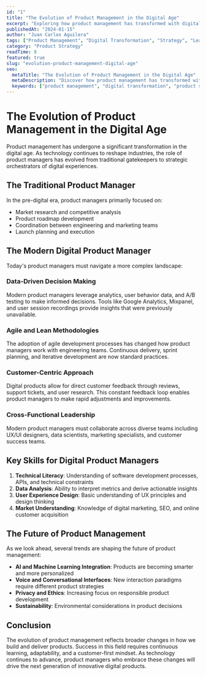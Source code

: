 ```yaml
---
id: "1"
title: "The Evolution of Product Management in the Digital Age"
excerpt: "Exploring how product management has transformed with digital technologies and what it means for modern product managers."
publishedAt: "2024-01-15"
author: "Juan Carlos Aguilera"
tags: ["Product Management", "Digital Transformation", "Strategy", "Leadership"]
category: "Product Strategy"
readTime: 8
featured: true
slug: "evolution-product-management-digital-age"
seo:
  metaTitle: "The Evolution of Product Management in the Digital Age"
  metaDescription: "Discover how product management has transformed with digital technologies and learn key skills for modern product managers in 2024."
  keywords: ["product management", "digital transformation", "product strategy", "agile development", "data-driven decisions"]
---
```


# The Evolution of Product Management in the Digital Age

Product management has undergone a significant transformation in the digital age. As technology continues to reshape industries, the role of product managers has evolved from traditional gatekeepers to strategic orchestrators of digital experiences.

## The Traditional Product Manager

In the pre-digital era, product managers primarily focused on:
- Market research and competitive analysis
- Product roadmap development
- Coordination between engineering and marketing teams
- Launch planning and execution

## The Modern Digital Product Manager

Today's product managers must navigate a more complex landscape:

### Data-Driven Decision Making
Modern product managers leverage analytics, user behavior data, and A/B testing to make informed decisions. Tools like Google Analytics, Mixpanel, and user session recordings provide insights that were previously unavailable.

### Agile and Lean Methodologies
The adoption of agile development processes has changed how product managers work with engineering teams. Continuous delivery, sprint planning, and iterative development are now standard practices.

### Customer-Centric Approach
Digital products allow for direct customer feedback through reviews, support tickets, and user research. This constant feedback loop enables product managers to make rapid adjustments and improvements.

### Cross-Functional Leadership
Modern product managers must collaborate across diverse teams including UX/UI designers, data scientists, marketing specialists, and customer success teams.

## Key Skills for Digital Product Managers

1. **Technical Literacy**: Understanding of software development processes, APIs, and technical constraints
2. **Data Analysis**: Ability to interpret metrics and derive actionable insights
3. **User Experience Design**: Basic understanding of UX principles and design thinking
4. **Market Understanding**: Knowledge of digital marketing, SEO, and online customer acquisition

## The Future of Product Management

As we look ahead, several trends are shaping the future of product management:

- **AI and Machine Learning Integration**: Products are becoming smarter and more personalized
- **Voice and Conversational Interfaces**: New interaction paradigms require different product strategies
- **Privacy and Ethics**: Increasing focus on responsible product development
- **Sustainability**: Environmental considerations in product decisions

## Conclusion

The evolution of product management reflects broader changes in how we build and deliver products. Success in this field requires continuous learning, adaptability, and a customer-first mindset. As technology continues to advance, product managers who embrace these changes will drive the next generation of innovative digital products.
